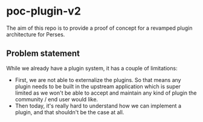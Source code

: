 # poc-plugin-v2

The aim of this repo is to provide a proof of concept for a revamped plugin architecture for Perses.

## Problem statement

While we already have a plugin system, it has a couple of limitations:
- First, we are not able to externalize the plugins. So that means any plugin needs to be built in the upstream application which is super limited as we won't be able to accept and maintain any kind of plugin the community / end user would like.
- Then today, it's really hard to understand how we can implement a plugin, and that shouldn't be the case at all.
